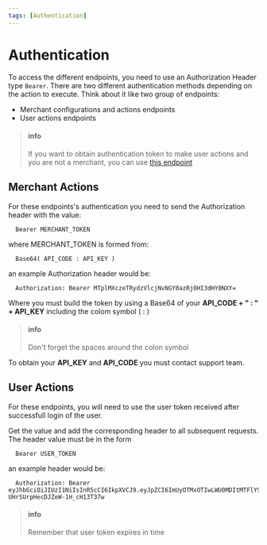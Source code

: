 ```yaml
---
tags: [Authentication]
---
```


# Authentication

To access the different endpoints, you need to use an Authorization Header type `Bearer`. There are two different authentication methods depending on the action to execute. Think about it like two group of endpoints:
- Merchant configurations and actions endpoints
- User actions endpoints

<!-- theme: info -->
>#### info
> If you want to obtain authentication token to make user actions and you are not a merchant, you can use [this endpoint](/reference/Tropipay-API.v1.yaml/paths/~1access~1login/post)

## Merchant Actions

For these endpoints's authentication you need to send the Authorization header with the value: 
```
  Bearer MERCHANT_TOKEN
```

where MERCHANT_TOKEN is formed from: 
```
  Base64( API_CODE : API_KEY )
```

an example Authorization header would be:
```
  Authorization: Bearer MTplMXczeTRydzVlcjNvNGY0azRjOHI3dHY0NXY=
```
Where you must build the token by using a Base64 of your **API_CODE + " : " + API_KEY** including the colom symbol ( : )


<!-- theme: info -->
>#### info
> Don't forget the spaces around the colon symbol

To obtain your **API_KEY** and **API_CODE** you must contact support team.

## User Actions

For these endpoints, you will need to use the user token received after successfull login of the user.

Get the value and add the corresponding header to all subsequent requests. The header value must be in the form

```
  Bearer USER_TOKEN
```
an example header would be:
```
  Authorization: Bearer eyJhbGciOiJIUzI1NiIsInR5cCI6IkpXVCJ9.eyJpZCI6ImUyOTMxOTIwLWU0MDItMTFlYS1hMzBkLTgzYzk3OGE3NGFhYSIsImVtYWlsIjoidG9ueWtzc2FAZ21haWwuY29tIiwiaWF0IjoxNjE2NzAxMDY2LCJleHAiOjE2MTY3ODc0NjZ9.1JCk_lYwBLlUxPC-UHrSUrpHecDJZeW-1H_cH13T37w
```

<!-- theme: info -->
>#### info
> Remember that user token expires in time


